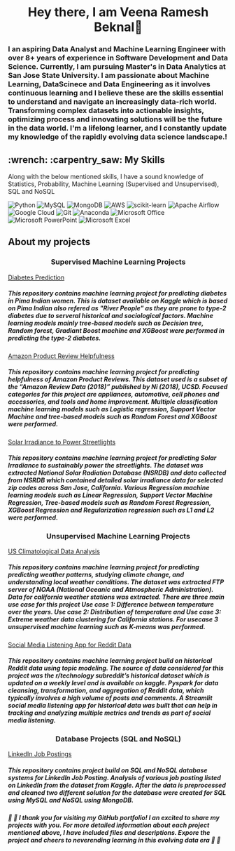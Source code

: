 
<h1 align = "center">Hey there, I am Veena Ramesh Beknal👋</h1>

### I an aspiring Data Analyst and Machine Learning Engineer with over 8+ years of experience in Software Development and Data Science. Currently, I am pursuing Master's in Data Analytics at San Jose State University. I am passionate about __Machine Learning__, __DataScinece__ and __Data Engineering__ as it involves continuous learning and I believe these are the skills essential to understand and navigate an increasingly data-rich world. Transforming complex datasets into actionable insights, optimizing process and innovating solutions will be the future in the data world. I'm a lifelong learner, and I constantly update my knowledge of the rapidly evolving data science landscape.!

<h2>:wrench: :carpentry_saw: My Skills </h2>

Along with the below mentioned skills, I have a sound knowledge of Statistics, Probability, Machine Learning (Supervised and Unsupervised), SQL and NoSQL
<br>
<a>

![Python](https://img.shields.io/badge/python-3670A0?style=for-the-badge&logo=python&logoColor=ffdd54)  ![MySQL](https://img.shields.io/badge/mysql-%2300f.svg?style=for-the-badge&logo=mysql&logoColor=white) ![MongoDB](https://img.shields.io/badge/MongoDB-%234ea94b.svg?style=for-the-badge&logo=mongodb&logoColor=white) ![AWS](https://img.shields.io/badge/AWS-%23FF9900.svg?style=for-the-badge&logo=amazon-aws&logoColor=white) ![scikit-learn](https://img.shields.io/badge/scikit--learn-%23F7931E.svg?style=for-the-badge&logo=scikit-learn&logoColor=white) ![Apache Airflow](https://img.shields.io/badge/Apache%20Airflow-017CEE?style=for-the-badge&logo=Apache%20Airflow&logoColor=white) ![Google Cloud](https://img.shields.io/badge/GoogleCloud-%234285F4.svg?style=for-the-badge&logo=google-cloud&logoColor=white) ![Git](https://img.shields.io/badge/git-%23F05033.svg?style=for-the-badge&logo=git&logoColor=white) ![Anaconda](https://img.shields.io/badge/Anaconda-%2344A833.svg?style=for-the-badge&logo=anaconda&logoColor=white) ![Microsoft Office](https://img.shields.io/badge/Microsoft_Office-D83B01?style=for-the-badge&logo=microsoft-office&logoColor=white) ![Microsoft PowerPoint](https://img.shields.io/badge/Microsoft_PowerPoint-B7472A?style=for-the-badge&logo=microsoft-powerpoint&logoColor=white) ![Microsoft Excel](https://img.shields.io/badge/Microsoft_Excel-217346?style=for-the-badge&logo=microsoft-excel&logoColor=white)

<h2> About my projects </h2>

<h3 align = "center">  Supervised Machine Learning Projects </h3> 

<a href="https://github.com/VeenaBeknal/DiabetesPrediction"> Diabetes Prediction </a>
##### This repository contains machine learning project for predicting diabetes in Pima Indian women. This is dataset available on Kaggle which is based on Pima Indian also refered as "River People" as they are prone to type-2 diabetes due to serveral historical and sociological factors. Machine learning models mainly tree-based models such as Decision tree, Random forest, Gradiant Boost machine and XGBoost were performed in predicting the type-2 diabetes.

<a href="https://github.com/VeenaBeknal/Predicting-Amazon-Product-Review-Helpfulness"> Amazon Product Review Helpfulness </a>
##### This repository contains machine learning project for predicting helpfulness of Amazon Product Reviews. This dataset used is a subset of the “Amazon Review Data (2018)” published by Ni (2018), UCSD. Focused categories for this project are appliances, automotive, cell phones and accessories, and tools and home improvement. Multiple classification machine learning models such as Logistic regression, Support Vector Machine and tree-based models such as Random Forest and XGBoost were performed.

<a href="https://github.com/VeenaBeknal/Solar-Irradiance-to-Sustainably-Power-Streetlights"> Solar Irradiance to Power Streetlights </a>
##### This repository contains machine learning project for predicting Solar Irradiance to sustainably power the streetlights. The dataset was extracted National Solar Radiation Database (NSRDB) and data collected from NSRDB which contained detailed solar irradiance data for selected zip codes across San Jose, California. Various Regression machine learning models such as Linear Regression, Support Vector Machine Regression, Tree-based models such as Random Forest Regression, XGBoost Regression and Regularization regression such as L1 and L2 were performed.

<h3 align = "center">  Unsupervised Machine Learning Projects </h3> 

<a href="https://github.com/VeenaBeknal/USClimatologicalDataAnalysis"> US Climatological Data Analysis </a>
##### This repository contains machine learning project for predicting predicting weather patterns, studying climate change, and understanding local weather conditions. The dataset was extracted FTP server of NOAA (National Oceanic and Atmospheric Administration). Data for california weather stations was extracted. There are three main use case for this project Use case 1: Difference between temperature over the years. Use case 2: Distribution of temperature and Use case 3: Extreme weather data clustering for California stations. For usecase 3 unsupervised machine learning such as K-means was performed.

<a href="https://github.com/VeenaBeknal/Social-Media-Listening-for-Reddit-Posts-and-Comments"> Social Media Listening App for Reddit Data </a>
##### This repository contains machine learning project build on historical Reddit data using topic modeling. The source of data considered for this project was the r/technology subreddit’s historical dataset which is updated on a weekly level and is available on kaggle. Pyspark for data cleansing, transformation, and aggregation of Reddit data, which typically involves a high volume of posts and comments. A Streamlit social media listening app for historical data was built that can help in tracking and analyzing multiple metrics and trends as part of social media listening. 

<h3 align = "center">  Database Projects (SQL and NoSQL) </h3> 

<a href="https://github.com/VeenaBeknal/LinkedInJobPostings"> LinkedIn Job Postings </a>
##### This repository contains project build on SQL and NoSQL database systems for LinkedIn Job Posting. Analysis of various job posting listed on LinkedIn from the dataset from Kaggle. After the data is preprocessed and cleaned two different solution for the database were created for SQL using MySQL and NoSQL using MongoDB. 


<h5> 🙂 🙂 I thank you for visiting my GitHub portfolio! I an excited to share my projects with you. For more detailed information about each project mentioned above, I have included files and descriptions. Expore the project and cheers to neverending learning in this evolving data era 🙂 🙂

<!--
**VeenaBeknal/VeenaBeknal** is a ✨ _special_ ✨ repository because its `README.md` (this file) appears on your GitHub profile.

Here are some ideas to get you started:

- 🔭 I’m currently working on ...
- 🌱 I’m currently learning ...
- 👯 I’m looking to collaborate on ...
- 🤔 I’m looking for help with ...
- 💬 Ask me about ...
- 📫 How to reach me: ...
- 😄 Pronouns: She/Her
- ⚡ Fun fact: ...
-->
